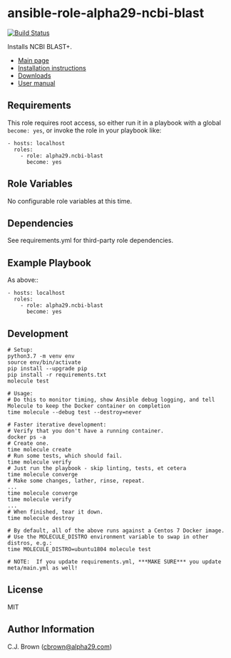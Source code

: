 ansible-role-alpha29-ncbi-blast
=========
[![Build Status](https://travis-ci.org/alpha29/ansible-role-alpha29-ncbi-blast.svg?branch=master)](https://travis-ci.org/alpha29/ansible-role-alpha29-ncbi-blast)

Installs NCBI BLAST+.
- [Main page](https://blast.ncbi.nlm.nih.gov/Blast.cgi)
- [Installation instructions](https://www.ncbi.nlm.nih.gov/books/NBK52640/)
- [Downloads](https://blast.ncbi.nlm.nih.gov/Blast.cgi?CMD=Web&PAGE_TYPE=BlastDocs&DOC_TYPE=Download)
- [User manual](https://www.ncbi.nlm.nih.gov/books/NBK279690/)

Requirements
------------

This role requires root access, so either run it in a playbook with a global `become: yes`, or invoke the role in your playbook like:

    - hosts: localhost
      roles:
        - role: alpha29.ncbi-blast
          become: yes

Role Variables
--------------

No configurable role variables at this time.

Dependencies
------------

See requirements.yml for third-party role dependencies.

Example Playbook
----------------

As above::

    - hosts: localhost
      roles:
        - role: alpha29.ncbi-blast
          become: yes

Development
------------
```
# Setup:
python3.7 -m venv env
source env/bin/activate
pip install --upgrade pip
pip install -r requirements.txt
molecule test

# Usage:
# Do this to monitor timing, show Ansible debug logging, and tell Molecule to keep the Docker container on completion
time molecule --debug test --destroy=never

# Faster iterative development:
# Verify that you don't have a running container.
docker ps -a
# Create one.
time molecule create
# Run some tests, which should fail.
time molecule verify
# Just run the playbook - skip linting, tests, et cetera
time molecule converge
# Make some changes, lather, rinse, repeat.
...
time molecule converge
time molecule verify
...
# When finished, tear it down.
time molecule destroy

# By default, all of the above runs against a Centos 7 Docker image.  
# Use the MOLECULE_DISTRO environment variable to swap in other distros, e.g.: 
time MOLECULE_DISTRO=ubuntu1804 molecule test

# NOTE:  If you update requirements.yml, ***MAKE SURE*** you update meta/main.yml as well!
```

License
-------

MIT

Author Information
------------------

C.J. Brown (cbrown@alpha29.com)
